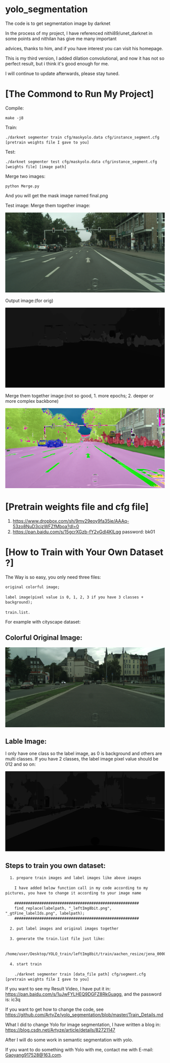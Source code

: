 # yolo_segmentation
The code is to get segmentation image by darknet

In the process of my project, I have referenced nithi89/unet_darknet in some points and nithilan has give me many important  

advices, thanks to him, and if you have interest you can visit his homepage.

This is my third version, I added dilation convolutional, and now it has not so perfect result, but i think it's good enough for me. 

I will continue to update afterwards, please stay tuned.

[The Commond to Run My Project]
=========
Compile: 

	make -j8

Train: 

	./darknet segmenter train cfg/maskyolo.data cfg/instance_segment.cfg [pretrain weights file I gave to you] 

Test:

	./darknet segmenter test cfg/maskyolo.data cfg/instance_segment.cfg [weights file] [image path]

Merge two images:

	python Merge.py
	
And you will get the mask image named final.png

Test image:
Merge them together image:
<center class="half">
    <img src="https://github.com/ArtyZe/yolo_segmentation/blob/master/result/orig.png">
    <!-- <img src="https://github.com/ArtyZe/yolo_segmentation/blob/master/result/orig1.png"> -->
</center>

Output image:(for orig)<center class="half">
    <img src="https://github.com/ArtyZe/yolo_segmentation/blob/master/result/output.png">
    <!-- <img src="https://github.com/ArtyZe/yolo_segmentation/blob/master/result/output1.png"> -->
</center>

Merge them together image:(not so good, 1. more epochs; 2. deeper or more complex backbone)
<center class="half">
    <img src="https://github.com/ArtyZe/yolo_segmentation/blob/master/result/final.png">
    <!-- <img src="https://github.com/ArtyZe/yolo_segmentation/blob/master/result/final1.png"> -->
</center>

[Pretrain weights file and cfg file]  
========  

1. https://www.dropbox.com/sh/9mv29eoy9fa35ie/AAAq-53zo8NuD3cjzWFZfMboa?dl=0
2. https://pan.baidu.com/s/15gcrXGzb-fY2vGdl4KlLqg
   password: bk01
   
[How to Train with Your Own Dataset ?]  
========  

The Way is so easy, you only need three files:  
 
	original colorful image;  
	
	label image(pixel value is 0, 1, 2, 3 if you have 3 classes + background);  
	
	train.list.

For example with cityscape dataset:

Colorful Original Image:  
------------
![Image text](https://github.com/ArtyZe/yolo_segmentation/blob/master/data/aachen_000001_000019_leftImg8bit.png)

Lable Image:
---------
I only have one class so the label image, as 0 is background and others are multi classes. If you have 2 classes, the label image pixel value should be 012 and so on:  

![Image text](https://github.com/ArtyZe/yolo_segmentation/blob/master/data/aachen_000001_000019_gtFine_labelIds.png)

Steps to train you own dataset:  
-----------------  

      1. prepare train images and label images like above images  
	  
	    I have added below function call in my code according to my pictures, you have to change it according to your image name  
		 
	    #######################################################
	    find_replace(labelpath, "_leftImg8bit.png", "_gtFine_labelIds.png", labelpath); 
	    #######################################################
		  
      2. put label images and original images together
      
      3. generate the train.list file just like:  
	  
	    /home/user/Desktop/YOLO_train/leftImg8bit/train/aachen_resize/jena_000012_000019_leftImg8bit.png
	
	  4. start train
	  
	    ./darknet segmenter train [data_file path] cfg/segment.cfg [pretrain weights file I gave to you]  
	
If you want to see my Result Video, I have put it in: https://pan.baidu.com/s/1uJwFYLHEQ9DGFZ8RkGuagg, and the password is: ic3q

If you want to get how to change the code, see https://github.com/ArtyZe/yolo_segmentation/blob/master/Train_Details.md     

What I did to change Yolo for image segmentation, I have written a blog in: https://blog.csdn.net/Artyze/article/details/82721147

After I will do some work in semantic segmentation with yolo.

If you want to do something with Yolo with me, contact me with E-mail: Gaoyang917528@163.com.
  
